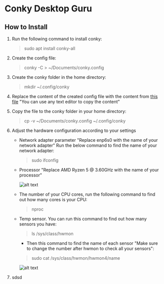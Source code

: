 # Conky Desktop Guru
## How to Install
   1. Run the following command to install conky:
      > sudo apt install conky-all
   2. Create the config file:
      > conky -C > ~/Documents/conky.config
   3. Create the conky folder in the home directory:
      > mkdir ~/.config/conky
   4. Replace the content of the created config file with the content from [this file](https://github.com/moabdrabou/Conky_Desktop_Guru/blob/main/conky.config) "You can use any text editor to copy the content"
   5. Copy the file to the conky folder in your home directory:
      > cp -v ~/Documents/conky.config ~/.config/conky
   6. Adjust the hardware configuration according to your settings
      - Network adapter parameter "Replace enp6s0 with the name of your network adapter" Run the below command to find the name of your network adapter:
         > sudo ifconfig
      - Processor "Replace AMD Ryzen 5 @ 3.60GHz with the name of your processor" 

           ![alt text](https://github.com/moabdrabou/Conky_Desktop_Guru/blob/main/Processor.png?raw=true)

      - The number of your CPU cores, run the following command to find out how many cores is your CPU:
         > nproc
      - Temp sensor. You can run this command to find out how many sensors you have:
         > ls /sys/class/hwmon
        - Then this command to find the name of each sensor "Make sure to change the number after hwmon to check all your sensors":
         > sudo cat /sys/class/hwmon/hwmon4/name

           ![alt text](https://github.com/moabdrabou/Conky_Desktop_Guru/blob/main/Sensors.png?raw=true)

   7. sdsd



